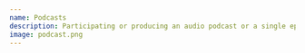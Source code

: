```yaml
---
name: Podcasts
description: Participating or producing an audio podcast or a single episode of one.
image: podcast.png
---
```

